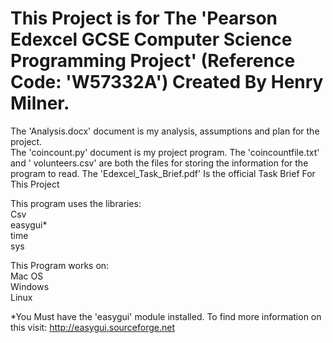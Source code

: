 # This Project is for The 'Pearson Edexcel GCSE Computer Science Programming Project' (Reference Code: 'W57332A') Created By Henry Milner.

The 'Analysis.docx' document is my analysis, assumptions and plan for the project.         
The 'coincount.py' document is my project program.
The 'coincountfile.txt' and ' volunteers.csv' are both the files for storing the information for the program to read.
The 'Edexcel_Task_Brief.pdf' Is the official Task Brief For This Project

This program uses the libraries:  
    Csv  
    easygui*  
    time  
    sys  
    
This Program works on:  
    Mac OS  
    Windows  
    Linux  
 
*You Must have the 'easygui' module installed. To find more information on this visit: http://easygui.sourceforge.net